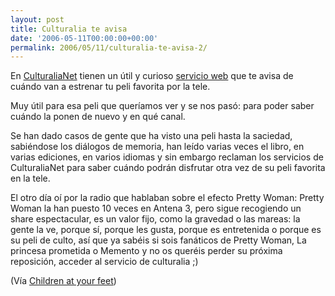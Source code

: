 ```yaml
---
layout: post
title: Culturalia te avisa
date: '2006-05-11T00:00:00+00:00'
permalink: 2006/05/11/culturalia-te-avisa-2/
---
```

<a href="http://www.culturalianet.com/"><img style="float:right; margin:0 0 10px 10px;cursor:pointer; cursor:hand;" src="http://photos1.blogger.com/blogger/6639/1972/320/culturalia.gif" border="0" alt="" /></a>En <a href="http://www.culturalianet.com/">CulturaliaNet</a> tienen un útil y curioso <a href="http://www.culturalianet.com/art/pedir.php?art=3658">servicio web</a> que te avisa de cuándo van a estrenar tu peli favorita por la tele.

Muy útil para esa peli que queríamos ver y se nos pasó: para poder saber cuándo la ponen de nuevo y  en qué canal.

Se han dado casos de gente que ha visto una peli hasta la saciedad, sabiéndose los diálogos de memoria, han leído varias veces el libro, en varias ediciones, en varios idiomas y sin embargo reclaman los servicios de CulturaliaNet para saber cuándo podrán disfrutar otra vez de su peli favorita en la tele. 

El otro día oí por la radio que hablaban sobre el efecto Pretty Woman: Pretty Woman la han puesto 10 veces en Antena 3, pero sigue recogiendo un share espectacular, es un valor fijo, como la gravedad o las mareas: la gente la ve, porque sí, porque les gusta, porque es entretenida o porque es su peli de culto, así que ya sabéis si sois fanáticos de Pretty Woman, La princesa prometida o Memento y no os queréis perder su próxima reposición, acceder al servicio de culturalia ;)

(Vía <a href="http://childrenatyourfeet.blogspot.com/2006/05/cinema-trix.html">Children at your feet</a>)
